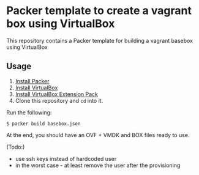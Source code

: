 # Packer template to create a vagrant box using VirtualBox

This repository contains a Packer template for building a vagrant basebox using VirtualBox

## Usage

1. [Install Packer](https://www.packer.io/intro/getting-started/install.html#precompiled-binaries)
2. [Install VirtualBox](https://www.virtualbox.org/manual/ch02.html)
3. [Install VirtualBox Extension Pack](https://www.virtualbox.org/manual/ch01.html#intro-installing)
4. Clone this repository and `cd` into it.

Run the following:

```
$ packer build basebox.json
```

At the end, you should have an OVF + VMDK and BOX files ready to use.

(Todo:)
- use ssh keys instead of hardcoded user
- in the worst case - at least remove the user after the provisioning
